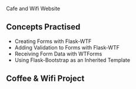  Cafe and Wifi Website
## Concepts Practised
- Creating Forms with Flask-WTF
- Adding Validation to Forms with Flask-WTF
- Receiving Form Data with WTForms
- Using Flask-Bootstrap as an Inherited Template
## Coffee & Wifi Project

